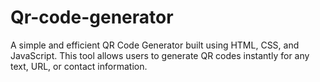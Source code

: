 # Qr-code-generator
A simple and efficient QR Code Generator built using HTML, CSS, and JavaScript. This tool allows users to generate QR codes instantly for any text, URL, or contact information.
